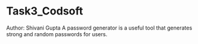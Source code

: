 # Task3_Codsoft
Author: Shivani Gupta
A password generator is a useful tool that generates strong and random passwords for users.
